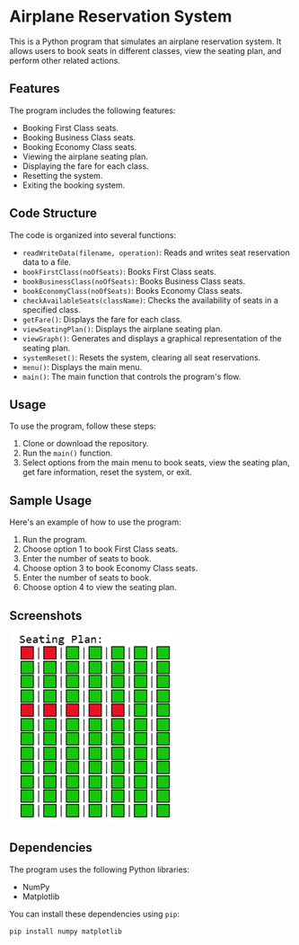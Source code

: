 # Airplane Reservation System

This is a Python program that simulates an airplane reservation system. It allows users to book seats in different classes, view the seating plan, and perform other related actions.

## Features

The program includes the following features:

- Booking First Class seats.
- Booking Business Class seats.
- Booking Economy Class seats.
- Viewing the airplane seating plan.
- Displaying the fare for each class.
- Resetting the system.
- Exiting the booking system.

## Code Structure

The code is organized into several functions:

- `readWriteData(filename, operation)`: Reads and writes seat reservation data to a file.
- `bookFirstClass(noOfSeats)`: Books First Class seats.
- `bookBusinessClass(noOfSeats)`: Books Business Class seats.
- `bookEconomyClass(noOfSeats)`: Books Economy Class seats.
- `checkAvailableSeats(className)`: Checks the availability of seats in a specified class.
- `getFare()`: Displays the fare for each class.
- `viewSeatingPlan()`: Displays the airplane seating plan.
- `viewGraph()`: Generates and displays a graphical representation of the seating plan.
- `systemReset()`: Resets the system, clearing all seat reservations.
- `menu()`: Displays the main menu.
- `main()`: The main function that controls the program's flow.

## Usage

To use the program, follow these steps:

1. Clone or download the repository.
2. Run the `main()` function.
3. Select options from the main menu to book seats, view the seating plan, get fare information, reset the system, or exit.

## Sample Usage

Here's an example of how to use the program:

1. Run the program.
2. Choose option 1 to book First Class seats.
3. Enter the number of seats to book.
4. Choose option 3 to book Economy Class seats.
5. Enter the number of seats to book.
6. Choose option 4 to view the seating plan.

## Screenshots

![Alt Text](seating-matplotlib.png)

## Dependencies

The program uses the following Python libraries:

- NumPy
- Matplotlib

You can install these dependencies using `pip`:

```bash
pip install numpy matplotlib
